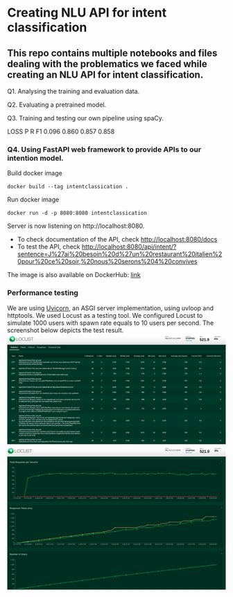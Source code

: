 # Creating NLU API for intent classification

## This repo contains multiple notebooks and files dealing with the problematics we faced while creating an NLU API for intent classification.

Q1. Analysing the training and evaluation data.

Q2. Evaluating a pretrained model.

Q3. Training and testing our own pipeline using spaCy.

LOSS       P        R        F1
0.096    0.860    0.857    0.858

### Q4. Using FastAPI web framework to provide APIs to our intention model.

Build docker image
```shell
docker build --tag intentclassication .
```

Run docker image
```shell
docker run -d -p 8080:8080 intentclassication
```

Server is now listening on http://localhost:8080.

- To check documentation of the API, check [http://localhost:8080/docs](http://localhost:8080/docs)
- To test the API, check [http://localhost:8080/api/intent/?sentence=J%27ai%20besoin%20d%27un%20restaurant%20italien%20pour%20ce%20soir,%20nous%20serons%204%20convives](http://localhost:8080/api/intent/?sentence=J%27ai%20besoin%20d%27un%20restaurant%20italien%20pour%20ce%20soir,%20nous%20serons%204%20convives)

The image is also available on DockerHub: [link](https://hub.docker.com/repository/docker/csj0oe/mlops-wiidii)

### Performance testing
We are using [Uvicorn](https://www.uvicorn.org/), an ASGI server implementation, using uvloop and httptools.
We used Locust as a testing tool. 
We configured Locust to simulate 1000 users with spawn rate equals to 10 users per second.
The screenshot below depicts the test result.
![Locust stats](scrots/locust_stats.png)
![Locust](scrots/locust.png)
